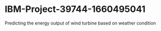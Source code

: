 # IBM-Project-39744-1660495041
Predicting the energy output of wind turbine based on weather condition

